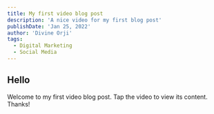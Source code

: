 ```yaml
---
title: My first video blog post
description: 'A nice video for my first blog post'
publishDate: 'Jan 25, 2022'
author: 'Divine Orji'
tags:
  - Digital Marketing
  - Social Media
---
```


## Hello

Welcome to my first video blog post. Tap the video to view its content. Thanks!

